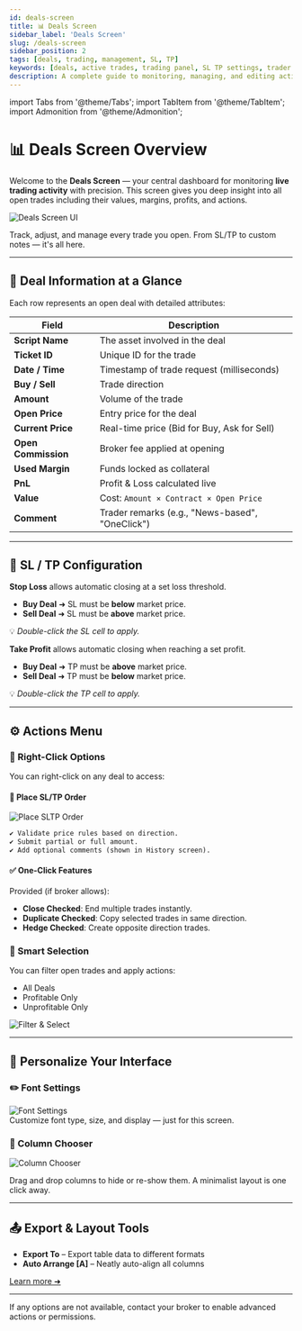 ```yaml
---
id: deals-screen
title: 📊 Deals Screen
sidebar_label: 'Deals Screen'
slug: /deals-screen
sidebar_position: 2
tags: [deals, trading, management, SL, TP]
keywords: [deals, active trades, trading panel, SL TP settings, trader tools]
description: A complete guide to monitoring, managing, and editing active trading deals including SL/TP, comments, and quick actions.
---
```


import Tabs from '@theme/Tabs';
import TabItem from '@theme/TabItem';
import Admonition from '@theme/Admonition';

# 📊 Deals Screen Overview

Welcome to the **Deals Screen** — your central dashboard for monitoring **live trading activity** with precision. This screen gives you deep insight into all open trades including their values, margins, profits, and actions.

![Deals Screen UI](https://arktechltd.com/Knowledgebase/Client'sdealsscreen.png)

<Admonition type="tip" title="Live Trading Control Center">
Track, adjust, and manage every trade you open. From SL/TP to custom notes — it's all here.
</Admonition>

---

## 🧾 Deal Information at a Glance

Each row represents an open deal with detailed attributes:

| Field | Description |
|-------|-------------|
| **Script Name** | The asset involved in the deal |
| **Ticket ID** | Unique ID for the trade |
| **Date / Time** | Timestamp of trade request (milliseconds) |
| **Buy / Sell** | Trade direction |
| **Amount** | Volume of the trade |
| **Open Price** | Entry price for the deal |
| **Current Price** | Real-time price (Bid for Buy, Ask for Sell) |
| **Open Commission** | Broker fee applied at opening |
| **Used Margin** | Funds locked as collateral |
| **PnL** | Profit & Loss calculated live |
| **Value** | Cost: `Amount × Contract × Open Price` |
| **Comment** | Trader remarks (e.g., "News-based", "OneClick") |

---

## 🎯 SL / TP Configuration

<Tabs>
<TabItem value="stop-loss" label="🛑 Stop Loss (SL)" default>

**Stop Loss** allows automatic closing at a set loss threshold.

- **Buy Deal** ➜ SL must be **below** market price.
- **Sell Deal** ➜ SL must be **above** market price.

💡 *Double-click the SL cell to apply.*

</TabItem>
<TabItem value="take-profit" label="💰 Take Profit (TP)">

**Take Profit** allows automatic closing when reaching a set profit.

- **Buy Deal** ➜ TP must be **above** market price.
- **Sell Deal** ➜ TP must be **below** market price.

💡 *Double-click the TP cell to apply.*

</TabItem>
</Tabs>

---

## ⚙️ Actions Menu

### 📌 Right-Click Options

You can right-click on any deal to access:

#### 📍 Place SL/TP Order

![Place SLTP Order](https://arktechltd.com/Knowledgebase/PlaceAnSLTPOrder.png)

```txt
✔ Validate price rules based on direction.
✔ Submit partial or full amount.
✔ Add optional comments (shown in History screen).
```

#### ✅ One-Click Features

Provided (if broker allows):

- **Close Checked**: End multiple trades instantly.
- **Duplicate Checked**: Copy selected trades in same direction.
- **Hedge Checked**: Create opposite direction trades.

### 🧠 Smart Selection

You can filter open trades and apply actions:
- All Deals
- Profitable Only
- Unprofitable Only

![Filter & Select](https://arktechltd.com/Knowledgebase/Client'sdealsscreenselectmenu.png)

---

## 🎨 Personalize Your Interface

### ✏️ Font Settings

![Font Settings](https://arktechltd.com/Knowledgebase/FontSettings.png)  
Customize font type, size, and display — just for this screen.

### 🧩 Column Chooser

![Column Chooser](https://arktechltd.com/Knowledgebase/ColumnChooser.png)

Drag and drop columns to hide or re-show them. A minimalist layout is one click away.

---

## 📤 Export & Layout Tools

- **Export To** – Export table data to different formats  
- **Auto Arrange [A]** – Neatly auto-align all columns

[Learn more ➜](https://help.arktechltd.com/index.php?/Knowledgebase/Article/View/43)

---

<Admonition type="info" title="Need Help?">
If any options are not available, contact your broker to enable advanced actions or permissions.
</Admonition>